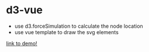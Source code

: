# d3-vue
* use d3.forceSimulation to calculate the node location
* use vue template to draw the svg elements

[link to demo!](http://lastboy1228.github.io/d3-vue/)
